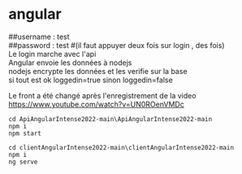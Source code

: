 # angular

##username : test  
##password : test
#(il faut appuyer deux fois sur login , des fois)  
Le login marche avec l'api  
Angular envoie les données à nodejs  
nodejs encrypte les données et les verifie sur la base  
si tout est ok loggedin=true sinon loggedin=false  

Le front a été changé après l'enregistrement de la video
https://www.youtube.com/watch?v=UN0ROenVMDc

```
cd ApiAngularIntense2022-main\ApiAngularIntense2022-main
npm i
npm start
```

```
cd clientAngularIntense2022-main\clientAngularIntense2022-main
npm i
ng serve
```
